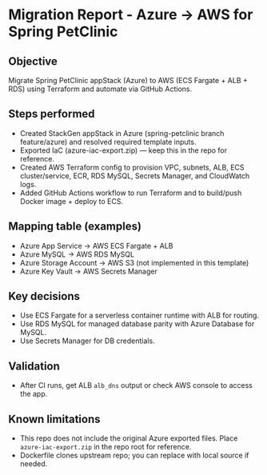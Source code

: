 # Migration Report - Azure -> AWS for Spring PetClinic

## Objective
Migrate Spring PetClinic appStack (Azure) to AWS (ECS Fargate + ALB + RDS) using Terraform and automate via GitHub Actions.

## Steps performed
- Created StackGen appStack in Azure (spring-petclinic branch feature/azure) and resolved required template inputs.
- Exported IaC (azure-iac-export.zip) — keep this in the repo for reference.
- Created AWS Terraform config to provision VPC, subnets, ALB, ECS cluster/service, ECR, RDS MySQL, Secrets Manager, and CloudWatch logs.
- Added GitHub Actions workflow to run Terraform and to build/push Docker image + deploy to ECS.

## Mapping table (examples)
- Azure App Service -> AWS ECS Fargate + ALB
- Azure MySQL -> AWS RDS MySQL
- Azure Storage Account -> AWS S3 (not implemented in this template)
- Azure Key Vault -> AWS Secrets Manager

## Key decisions
- Use ECS Fargate for a serverless container runtime with ALB for routing.
- Use RDS MySQL for managed database parity with Azure Database for MySQL.
- Use Secrets Manager for DB credentials.

## Validation
- After CI runs, get ALB `alb_dns` output or check AWS console to access the app.

## Known limitations
- This repo does not include the original Azure exported files. Place `azure-iac-export.zip` in the repo root for reference.
- Dockerfile clones upstream repo; you can replace with local source if needed.

